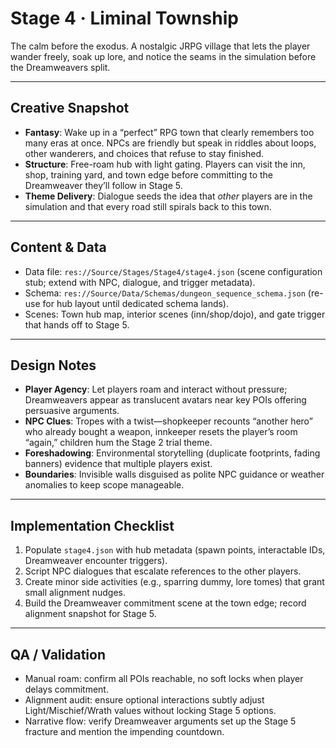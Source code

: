 # Stage 4 · Liminal Township

The calm before the exodus. A nostalgic JRPG village that lets the player wander freely, soak up lore, and notice the seams in the simulation before the Dreamweavers split.

---

## Creative Snapshot

- **Fantasy**: Wake up in a “perfect” RPG town that clearly remembers too many eras at once. NPCs are friendly but speak in riddles about loops, other wanderers, and choices that refuse to stay finished.
- **Structure**: Free-roam hub with light gating. Players can visit the inn, shop, training yard, and town edge before committing to the Dreamweaver they’ll follow in Stage 5.
- **Theme Delivery**: Dialogue seeds the idea that *other* players are in the simulation and that every road still spirals back to this town.

---

## Content & Data

- Data file: `res://Source/Stages/Stage4/stage4.json` (scene configuration stub; extend with NPC, dialogue, and trigger metadata).
- Schema: `res://Source/Data/Schemas/dungeon_sequence_schema.json` (re-use for hub layout until dedicated schema lands).
- Scenes: Town hub map, interior scenes (inn/shop/dojo), and gate trigger that hands off to Stage 5.

---

## Design Notes

- **Player Agency**: Let players roam and interact without pressure; Dreamweavers appear as translucent avatars near key POIs offering persuasive arguments.
- **NPC Clues**: Tropes with a twist—shopkeeper recounts “another hero” who already bought a weapon, innkeeper resets the player’s room “again,” children hum the Stage 2 trial theme.
- **Foreshadowing**: Environmental storytelling (duplicate footprints, fading banners) evidence that multiple players exist.
- **Boundaries**: Invisible walls disguised as polite NPC guidance or weather anomalies to keep scope manageable.

---

## Implementation Checklist

1. Populate `stage4.json` with hub metadata (spawn points, interactable IDs, Dreamweaver encounter triggers).
2. Script NPC dialogues that escalate references to the other players.
3. Create minor side activities (e.g., sparring dummy, lore tomes) that grant small alignment nudges.
4. Build the Dreamweaver commitment scene at the town edge; record alignment snapshot for Stage 5.

---

## QA / Validation

- Manual roam: confirm all POIs reachable, no soft locks when player delays commitment.
- Alignment audit: ensure optional interactions subtly adjust Light/Mischief/Wrath values without locking Stage 5 options.
- Narrative flow: verify Dreamweaver arguments set up the Stage 5 fracture and mention the impending countdown.
